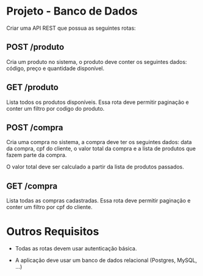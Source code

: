 # Projeto - Banco de Dados

Criar uma API REST que possua as seguintes rotas:

## POST /produto

Cria um produto no sistema, o produto deve conter os seguintes dados: código, preço e quantidade disponível.

## GET /produto

Lista todos os produtos disponíveis. Essa rota deve permitir paginação e conter um filtro por codigo do produto.

## POST /compra

Cria uma compra no sistema, a compra deve ter os seguintes dados: data da compra, cpf do cliente, o valor total da compra e a lista de produtos que fazem parte da compra.

O valor total deve ser calculado a partir da lista de produtos passados.

## GET /compra

Lista todas as compras cadastradas. Essa rota deve permitir paginação e conter um filtro por cpf do cliente.


# Outros Requisitos

- Todas as rotas devem usar autenticação básica.

- A aplicação deve usar um banco de dados relacional (Postgres, MySQL, ...)

